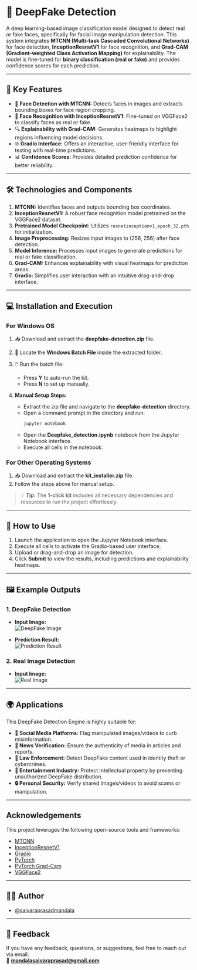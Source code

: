 # 🚀 **DeepFake Detection**

A deep learning-based image classification model designed to detect real or fake faces, specifically for facial image manipulation detection. This system integrates **MTCNN (Multi-task Cascaded Convolutional Networks)** for face detection, **InceptionResnetV1** for face recognition, and **Grad-CAM (Gradient-weighted Class Activation Mapping)** for explainability. The model is fine-tuned for **binary classification (real or fake)** and provides confidence scores for each prediction.

---

## 🌟 **Key Features**

- 🎯 **Face Detection with MTCNN:** Detects faces in images and extracts bounding boxes for face region cropping.
- 🧠 **Face Recognition with InceptionResnetV1:** Fine-tuned on VGGFace2 to classify faces as real or fake.
- 🔍 **Explainability with Grad-CAM:** Generates heatmaps to highlight regions influencing model decisions.
- 🌐 **Gradio Interface:** Offers an interactive, user-friendly interface for testing with real-time predictions.
- 📊 **Confidence Scores:** Provides detailed prediction confidence for better reliability.

---

## 🛠️ **Technologies and Components**

1. **MTCNN:** Identifies faces and outputs bounding box coordinates.
2. **InceptionResnetV1:** A robust face recognition model pretrained on the VGGFace2 dataset.
3. **Pretrained Model Checkpoint:** Utilizes `resnetinceptionv1_epoch_32.pth` for initialization.
4. **Image Preprocessing:** Resizes input images to (256, 256) after face detection.
5. **Model Inference:** Processes input images to generate predictions for real or fake classification.
6. **Grad-CAM:** Enhances explainability with visual heatmaps for prediction areas.
7. **Gradio:** Simplifies user interaction with an intuitive drag-and-drop interface.

---

## 💻 **Installation and Execution**

### **For Windows OS**
1. 📥 Download and extract the **deepfake-detection.zip** file.
2. 🔎 Locate the **Windows Batch File** inside the extracted folder.
3. 🖱️ Run the batch file:
   - Press **Y** to auto-run the kit.
   - Press **N** to set up manually.

4. **Manual Setup Steps:**
   - Extract the zip file and navigate to the **deepfake-detection** directory.
   - Open a command prompt in the directory and run:
     ```bash
     jupyter notebook
     ```
   - Open the **Deepfake_detection.ipynb** notebook from the Jupyter Notebook interface.
   - Execute all cells in the notebook.

### **For Other Operating Systems**
1. 📥 Download and extract the **kit_installer.zip** file.
2. Follow the steps above for manual setup.

> 💡 **Tip:** The **1-click kit** includes all necessary dependencies and resources to run the project effortlessly.

---

## 📐 **How to Use**

1. Launch the application to open the Jupyter Notebook interface.
2. Execute all cells to activate the Gradio-based user interface.
3. Upload or drag-and-drop an image for detection.
4. Click **Submit** to view the results, including predictions and explainability heatmaps.

---

## 🖼️ **Example Outputs**

### **1. DeepFake Detection**
- **Input Image:**  
  ![DeepFake Image](https://github.com/saivaraprasadmandala/DeepFake-Detection/assets/122043773/cb35ede3-702f-4ceb-adaa-e1a8aaa5bdbe)

- **Prediction Result:**  
  ![Prediction Result](https://github.com/saivaraprasadmandala/DeepFake-Detection/assets/122043773/f3a85e76-bc26-4ef6-b1cf-215a212bfe55)

### **2. Real Image Detection**
- **Input Image:**  
  ![Real Image](https://github.com/saivaraprasadmandala/DeepFake-Detection/assets/122043773/d851f2dc-f299-4dbf-82b5-70b6e8444a17)

---

## 🌍 **Applications**

This DeepFake Detection Engine is highly suitable for:

- **📱 Social Media Platforms:** Flag manipulated images/videos to curb misinformation.
- **📰 News Verification:** Ensure the authenticity of media in articles and reports.
- **👮 Law Enforcement:** Detect DeepFake content used in identity theft or cybercrimes.
- **🎥 Entertainment Industry:** Protect intellectual property by preventing unauthorized DeepFake distribution.
- **🔒 Personal Security:** Verify shared images/videos to avoid scams or manipulation.

---

## **Acknowledgements**

This project leverages the following open-source tools and frameworks:

- [MTCNN](https://github.com/ipazc/mtcnn)  
- [InceptionResnetV1](https://github.com/timesler/facenet-pytorch)  
- [Gradio](https://gradio.app/)  
- [PyTorch](https://pytorch.org/)  
- [PyTorch Grad-Cam](https://github.com/jacobgil/pytorch-grad-cam)  
- [VGGFace2](https://academictorrents.com/details/535113b8395832f09121bc53ac85d7bc8ef6fa5b)

---

## 👨‍💻 **Author**

- [@saivaraprasadmandala](https://github.com/saivaraprasadmandala)

---

## 💌 **Feedback**

If you have any feedback, questions, or suggestions, feel free to reach out via email:  
📧 **mandalasaivaraprasad@gmail.com**
